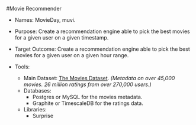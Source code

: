 #Movie Recommender

- Names: MovieDay, muvi.

- Purpose: Create a recommendation engine able to pick the best movies for a given user on a given timestamp.

- Target Outcome: Create a recommendation engine able to pick the best movies for a given user on a given hour range.

- Tools:
    - Main Dataset: [The Movies Dataset](https://www.kaggle.com/rounakbanik/the-movies-dataset#movies_metadata.csv). *(Metadata on over 45,000 movies. 26 million ratings from over 270,000 users.)*
    - Databases:
        - Postgres or MySQL for the movies metadata.
        - Graphite or TimescaleDB for the ratings data.
    - Libraries: 
        - Surprise 